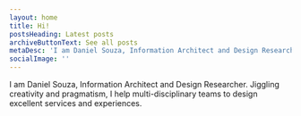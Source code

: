 ```yaml
---
layout: home
title: Hi!
postsHeading: Latest posts
archiveButtonText: See all posts
metaDesc: 'I am Daniel Souza, Information Architect and Design Researcher. Jiggling creativity and pragmatism, I help multi-disciplinary teams to design excellent services and experiences.'
socialImage: ''
---
```


I am Daniel Souza, Information Architect and Design Researcher. Jiggling creativity and pragmatism, I help multi-disciplinary teams to design excellent services and experiences.